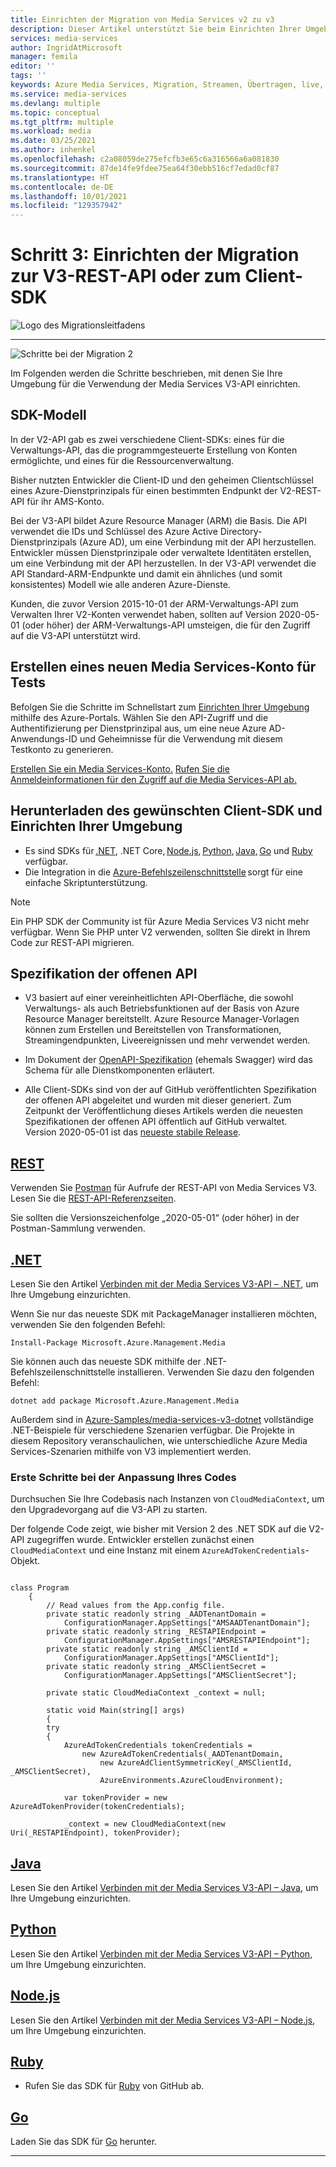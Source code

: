 ```yaml
---
title: Einrichten der Migration von Media Services v2 zu v3
description: Dieser Artikel unterstützt Sie beim Einrichten Ihrer Umgebung für die Migration von Azure Media Services v2 zu v3.
services: media-services
author: IngridAtMicrosoft
manager: femila
editor: ''
tags: ''
keywords: Azure Media Services, Migration, Streamen, Übertragen, live, SDK
ms.service: media-services
ms.devlang: multiple
ms.topic: conceptual
ms.tgt_pltfrm: multiple
ms.workload: media
ms.date: 03/25/2021
ms.author: inhenkel
ms.openlocfilehash: c2a08059de275efcfb3e65c6a316566a6a081830
ms.sourcegitcommit: 87de14fe9fdee75ea64f30ebb516cf7edad0cf87
ms.translationtype: HT
ms.contentlocale: de-DE
ms.lasthandoff: 10/01/2021
ms.locfileid: "129357942"
---
```

# <a name="step-3---set-up-to-migrate-to-the-v3-rest-api-or-client-sdk"></a>Schritt 3: Einrichten der Migration zur V3-REST-API oder zum Client-SDK

![Logo des Migrationsleitfadens](./media/migration-guide/azure-media-services-logo-migration-guide.svg)

<hr color="#5ea0ef" size="10">

![Schritte bei der Migration 2](./media/migration-guide/steps-3.svg)

Im Folgenden werden die Schritte beschrieben, mit denen Sie Ihre Umgebung für die Verwendung der Media Services V3-API einrichten.

## <a name="sdk-model"></a>SDK-Modell

In der V2-API gab es zwei verschiedene Client-SDKs: eines für die Verwaltungs-API, das die programmgesteuerte Erstellung von Konten ermöglichte, und eines für die Ressourcenverwaltung.

Bisher nutzten Entwickler die Client-ID und den geheimen Clientschlüssel eines Azure-Dienstprinzipals für einen bestimmten Endpunkt der V2-REST-API für ihr AMS-Konto.

Bei der V3-API bildet Azure Resource Manager (ARM) die Basis. Die API verwendet die IDs und Schlüssel des Azure Active Directory-Dienstprinzipals (Azure AD), um eine Verbindung mit der API herzustellen. Entwickler müssen Dienstprinzipale oder verwaltete Identitäten erstellen, um eine Verbindung mit der API herzustellen. In der V3-API verwendet die API Standard-ARM-Endpunkte und damit ein ähnliches (und somit konsistentes) Modell wie alle anderen Azure-Dienste.

Kunden, die zuvor Version 2015-10-01 der ARM-Verwaltungs-API zum Verwalten Ihrer V2-Konten verwendet haben, sollten auf Version 2020-05-01 (oder höher) der ARM-Verwaltungs-API umsteigen, die für den Zugriff auf die V3-API unterstützt wird.

## <a name="create-a-new-media-services-account-for-testing"></a>Erstellen eines neuen Media Services-Konto für Tests

Befolgen Sie die Schritte im Schnellstart zum [Einrichten Ihrer Umgebung](setup-azure-subscription-how-to.md?tabs=portal) mithilfe des Azure-Portals. Wählen Sie den API-Zugriff und die Authentifizierung per Dienstprinzipal aus, um eine neue Azure AD-Anwendungs-ID und Geheimnisse für die Verwendung mit diesem Testkonto zu generieren.

[Erstellen Sie ein Media Services-Konto.](account-create-how-to.md?tabs=portal)
[Rufen Sie die Anmeldeinformationen für den Zugriff auf die Media Services-API ab.](access-api-howto.md?tabs=portal)

## <a name="download-client-sdk-of-your-choice-and-set-up-your-environment"></a>Herunterladen des gewünschten Client-SDK und Einrichten Ihrer Umgebung

- Es sind SDKs für [.NET](/dotnet/api/overview/azure/mediaservices/management), .NET Core, [Node.js](/javascript/api/overview/azure/mediaservices/management), [Python](/python/api/overview/azure/mediaservices/management), [Java](/java/api/overview/azure/mediaservices/management), [Go](https://godoc.org/github.com/Azure/azure-sdk-for-go/services/mediaservices/mgmt/2018-07-01/media) und [Ruby](https://github.com/Azure/azure-sdk-for-ruby/blob/master/README.md) verfügbar.
- Die Integration in die [Azure-Befehlszeilenschnittstelle](/cli/azure/ams) sorgt für eine einfache Skriptunterstützung.

> [!NOTE]
> Ein PHP SDK der Community ist für Azure Media Services V3 nicht mehr verfügbar. Wenn Sie PHP unter V2 verwenden, sollten Sie direkt in Ihrem Code zur REST-API migrieren.

## <a name="open-api-specifications"></a>Spezifikation der offenen API

- V3 basiert auf einer vereinheitlichten API-Oberfläche, die sowohl Verwaltungs- als auch Betriebsfunktionen auf der Basis von Azure Resource Manager bereitstellt. Azure Resource Manager-Vorlagen können zum Erstellen und Bereitstellen von Transformationen, Streamingendpunkten, Liveereignissen und mehr verwendet werden.

- Im Dokument der [OpenAPI-Spezifikation](https://github.com/Azure/azure-rest-api-specs/tree/master/specification/mediaservices/resource-manager/Microsoft.Media/stable/2020-05-01) (ehemals Swagger) wird das Schema für alle Dienstkomponenten erläutert.

- Alle Client-SDKs sind von der auf GitHub veröffentlichten Spezifikation der offenen API abgeleitet und wurden mit dieser generiert. Zum Zeitpunkt der Veröffentlichung dieses Artikels werden die neuesten Spezifikationen der offenen API öffentlich auf GitHub verwaltet. Version 2020-05-01 ist das [neueste stabile Release](https://github.com/Azure/azure-rest-api-specs/tree/master/specification/mediaservices/resource-manager/Microsoft.Media/stable/2020-05-01).

## <a name="rest"></a>[REST](#tab/rest)

Verwenden Sie [Postman](./setup-postman-rest-how-to.md) für Aufrufe der REST-API von Media Services V3.
Lesen Sie die [REST-API-Referenzseiten](/rest/api/media/).

Sie sollten die Versionszeichenfolge „2020-05-01“ (oder höher) in der Postman-Sammlung verwenden.

## <a name="net"></a>[.NET](#tab/net)

Lesen Sie den Artikel [Verbinden mit der Media Services V3-API – .NET](configure-connect-dotnet-howto.md), um Ihre Umgebung einzurichten.

Wenn Sie nur das neueste SDK mit PackageManager installieren möchten, verwenden Sie den folgenden Befehl:

`Install-Package Microsoft.Azure.Management.Media`

Sie können auch das neueste SDK mithilfe der .NET-Befehlszeilenschnittstelle installieren. Verwenden Sie dazu den folgenden Befehl:

`dotnet add package Microsoft.Azure.Management.Media`

Außerdem sind in [Azure-Samples/media-services-v3-dotnet](https://github.com/Azure-Samples/media-services-v3-dotnet) vollständige .NET-Beispiele für verschiedene Szenarien verfügbar. Die Projekte in diesem Repository veranschaulichen, wie unterschiedliche Azure Media Services-Szenarien mithilfe von V3 implementiert werden.

### <a name="get-started-adjusting-your-code"></a>Erste Schritte bei der Anpassung Ihres Codes

Durchsuchen Sie Ihre Codebasis nach Instanzen von `CloudMediaContext`, um den Upgradevorgang auf die V3-API zu starten.

Der folgende Code zeigt, wie bisher mit Version 2 des .NET SDK auf die V2-API zugegriffen wurde. Entwickler erstellen zunächst einen `CloudMediaContext` und eine Instanz mit einem `AzureAdTokenCredentials`-Objekt.

```dotnet

class Program
    {
        // Read values from the App.config file.
        private static readonly string _AADTenantDomain =
            ConfigurationManager.AppSettings["AMSAADTenantDomain"];
        private static readonly string _RESTAPIEndpoint =
            ConfigurationManager.AppSettings["AMSRESTAPIEndpoint"];
        private static readonly string _AMSClientId =
            ConfigurationManager.AppSettings["AMSClientId"];
        private static readonly string _AMSClientSecret =
            ConfigurationManager.AppSettings["AMSClientSecret"];

        private static CloudMediaContext _context = null;

        static void Main(string[] args)
        {
        try
        {
            AzureAdTokenCredentials tokenCredentials = 
                new AzureAdTokenCredentials(_AADTenantDomain,
                    new AzureAdClientSymmetricKey(_AMSClientId, _AMSClientSecret),
                    AzureEnvironments.AzureCloudEnvironment);

            var tokenProvider = new AzureAdTokenProvider(tokenCredentials);

            _context = new CloudMediaContext(new Uri(_RESTAPIEndpoint), tokenProvider);

```

## <a name="java"></a>[Java](#tab/java)

Lesen Sie den Artikel [Verbinden mit der Media Services V3-API – Java](configure-connect-java-howto.md), um Ihre Umgebung einzurichten.

## <a name="python"></a>[Python](#tab/python)

Lesen Sie den Artikel [Verbinden mit der Media Services V3-API – Python](configure-connect-python-howto.md), um Ihre Umgebung einzurichten.

## <a name="nodejs"></a>[Node.js](#tab/nodejs)

Lesen Sie den Artikel [Verbinden mit der Media Services V3-API – Node.js](configure-connect-nodejs-howto.md), um Ihre Umgebung einzurichten.

## <a name="ruby"></a>[Ruby](#tab/ruby)

- Rufen Sie das SDK für [Ruby](https://github.com/Azure/azure-sdk-for-ruby/blob/master/README.md) von GitHub ab.

## <a name="go"></a>[Go](#tab/go)

Laden Sie das SDK für [Go](https://godoc.org/github.com/Azure/azure-sdk-for-go/services/mediaservices/mgmt/2018-07-01/media) herunter.

---
